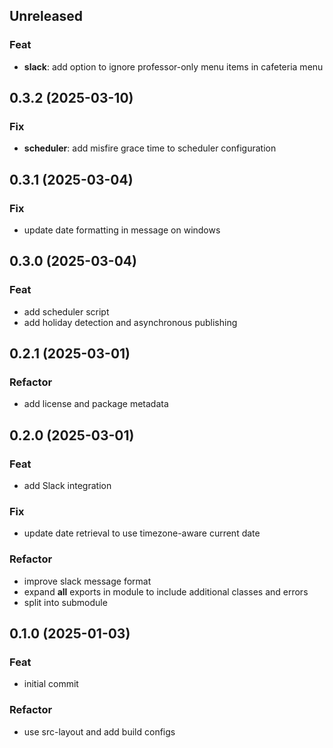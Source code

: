 ## Unreleased

### Feat

- **slack**: add option to ignore professor-only menu items in cafeteria menu

## 0.3.2 (2025-03-10)

### Fix

- **scheduler**: add misfire grace time to scheduler configuration

## 0.3.1 (2025-03-04)

### Fix

- update date formatting in message on windows

## 0.3.0 (2025-03-04)

### Feat

- add scheduler script
- add holiday detection and asynchronous publishing

## 0.2.1 (2025-03-01)

### Refactor

- add license and package metadata

## 0.2.0 (2025-03-01)

### Feat

- add Slack integration

### Fix

- update date retrieval to use timezone-aware current date

### Refactor

- improve slack message format
- expand __all__ exports in module to include additional classes and errors
- split into submodule

## 0.1.0 (2025-01-03)

### Feat

- initial commit

### Refactor

- use src-layout and add build configs
